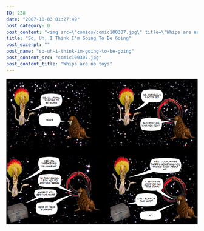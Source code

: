 ```yaml
---
ID: 228
date: "2007-10-03 01:27:49"
post_category: 0
post_content: "<img src=\"comics/comic100307.jpg\" title=\"Whips are no toys\" />"
title: "So, Uh, I Think I'm Going To Be Going"
post_excerpt: ""
post_name: "so-uh-i-think-im-going-to-be-going"
post_content_src: "comic100307.jpg"
post_content_title: "Whips are no toys"
---
```



[![Whips are no toys](/comics-hi-res/comic100307.jpg)](/comics-hi-res/comic100307.jpg "Whips are no toys")
